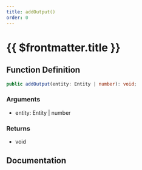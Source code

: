 ```yaml
---
title: addOutput()
order: 0
---
```


# {{ $frontmatter.title }}

<!--@include: ./addOutput_partial_header.md-->

## Function Definition

```ts
public addOutput(entity: Entity | number): void;
```

### Arguments

* entity: Entity | number

### Returns

* void

## Documentation

<!--@include: ./addOutput_partial_footer.md-->
